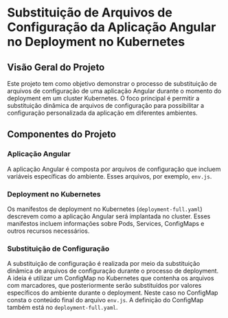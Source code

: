 
# Substituição de Arquivos de Configuração da Aplicação Angular no Deployment no Kubernetes

## Visão Geral do Projeto

Este projeto tem como objetivo demonstrar o processo de substituição de arquivos de configuração de uma aplicação Angular durante o momento do deployment em um cluster Kubernetes. O foco principal é permitir a substituição dinâmica de arquivos de configuração para possibilitar a configuração personalizada da aplicação em diferentes ambientes.

## Componentes do Projeto

### Aplicação Angular

A aplicação Angular é composta por arquivos de configuração que incluem variáveis específicas do ambiente. Esses arquivos, por exemplo, `env.js`.

### Deployment no Kubernetes

Os manifestos de deployment no Kubernetes (`deployment-full.yaml`) descrevem como a aplicação Angular será implantada no cluster. Esses manifestos incluem informações sobre Pods, Services, ConfigMaps e outros recursos necessários.

### Substituição de Configuração

A substituição de configuração é realizada por meio da substituição dinâmica de arquivos de configuração durante o processo de deployment. A ideia é utilizar um ConfigMap no Kubernetes que contenha os arquivos com marcadores, que posteriormente serão substituídos por valores específicos do ambiente durante o deployment. Neste caso no ConfigMap consta o conteúdo final do arquivo `env.js`. A definição do ConfigMap também está no `deployment-full.yaml`.